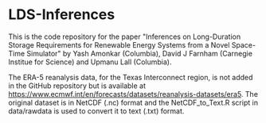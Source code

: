 # LDS-Inferences

This is the code repository for the paper "Inferences on Long-Duration Storage Requirements for Renewable Energy Systems from a Novel Space-Time Simulator" by Yash Amonkar (Columbia), David J Farnham (Carnegie Institue for Science) and Upmanu Lall (Columbia).

The ERA-5 reanalysis data, for the Texas Interconnect region, is not added in the GitHub repository but is available at https://www.ecmwf.int/en/forecasts/datasets/reanalysis-datasets/era5. The original dataset is in  NetCDF (.nc) format and the NetCDF_to_Text.R script in data/rawdata is used to convert it to text (.txt) format. 
